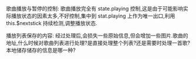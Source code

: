 歌曲播放与暂停的控制: 歌曲播放完全有 state.playing 控制,这是由于可能影响实际播放状态的因素太多,不好控制,集中到 stat.playing 上作为唯一出口,利用 this.$nextstick 持续检测,调整播放状态.

播放列表保存的内容: 经过处理后,会损失一些原始信息,但会增加一些图片.歌曲的地址,什么时候对歌曲列表进行处理?是直接处理整个列表?还是需要时处理一首歌?本地储存储存的信息是哪一种?